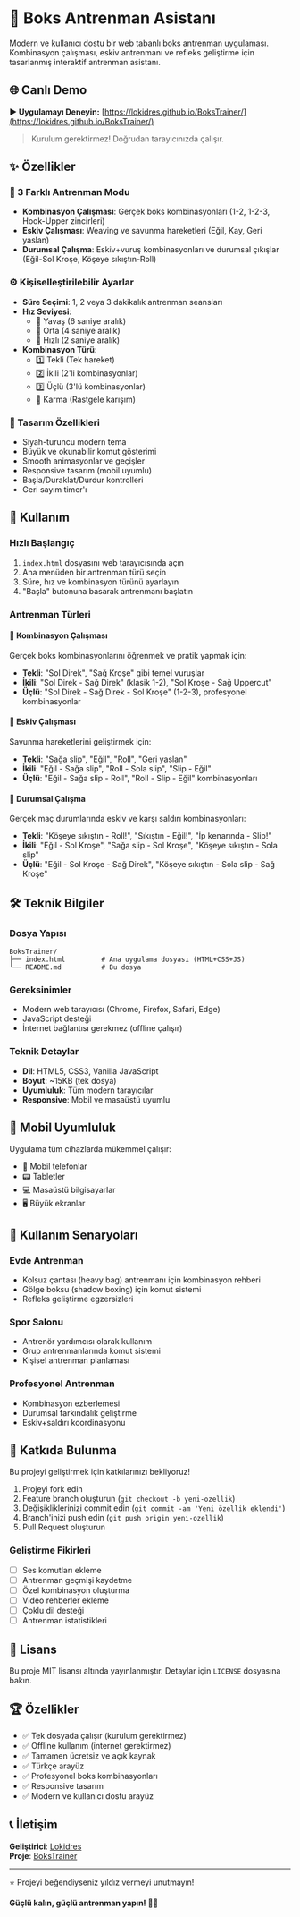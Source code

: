 # 🥊 Boks Antrenman Asistanı

Modern ve kullanıcı dostu bir web tabanlı boks antrenman uygulaması. Kombinasyon çalışması, eskiv antrenmanı ve refleks geliştirme için tasarlanmış interaktif antrenman asistanı.

## 🌐 Canlı Demo

**▶️ Uygulamayı Deneyin:** [https://lokidres.github.io/BoksTrainer/](https://lokidres.github.io/BoksTrainer/)

> Kurulum gerektirmez! Doğrudan tarayıcınızda çalışır.

## ✨ Özellikler

### 🎯 3 Farklı Antrenman Modu
- **Kombinasyon Çalışması**: Gerçek boks kombinasyonları (1-2, 1-2-3, Hook-Upper zincirleri)
- **Eskiv Çalışması**: Weaving ve savunma hareketleri (Eğil, Kay, Geri yaslan)
- **Durumsal Çalışma**: Eskiv+vuruş kombinasyonları ve durumsal çıkışlar (Eğil-Sol Kroşe, Köşeye sıkıştın-Roll)

### ⚙️ Kişiselleştirilebilir Ayarlar
- **Süre Seçimi**: 1, 2 veya 3 dakikalık antrenman seansları
- **Hız Seviyesi**: 
  - 🐌 Yavaş (6 saniye aralık)
  - 🚶 Orta (4 saniye aralık)
  - 🏃 Hızlı (2 saniye aralık)
- **Kombinasyon Türü**:
  - 1️⃣ Tekli (Tek hareket)
  - 2️⃣ İkili (2'li kombinasyonlar)
  - 3️⃣ Üçlü (3'lü kombinasyonlar)
  - 🎯 Karma (Rastgele karışım)

### 🎨 Tasarım Özellikleri
- Siyah-turuncu modern tema
- Büyük ve okunabilir komut gösterimi
- Smooth animasyonlar ve geçişler
- Responsive tasarım (mobil uyumlu)
- Başla/Duraklat/Durdur kontrolleri
- Geri sayım timer'ı

## 🚀 Kullanım

### Hızlı Başlangıç
1. `index.html` dosyasını web tarayıcısında açın
2. Ana menüden bir antrenman türü seçin
3. Süre, hız ve kombinasyon türünü ayarlayın
4. "Başla" butonuna basarak antrenmanı başlatın

### Antrenman Türleri

#### 🥊 Kombinasyon Çalışması
Gerçek boks kombinasyonlarını öğrenmek ve pratik yapmak için:
- **Tekli**: "Sol Direk", "Sağ Kroşe" gibi temel vuruşlar
- **İkili**: "Sol Direk - Sağ Direk" (klasik 1-2), "Sol Kroşe - Sağ Uppercut"
- **Üçlü**: "Sol Direk - Sağ Direk - Sol Kroşe" (1-2-3), profesyonel kombinasyonlar

#### 🤺 Eskiv Çalışması  
Savunma hareketlerini geliştirmek için:
- **Tekli**: "Sağa slip", "Eğil", "Roll", "Geri yaslan"
- **İkili**: "Eğil - Sağa slip", "Roll - Sola slip", "Slip - Eğil"
- **Üçlü**: "Eğil - Sağa slip - Roll", "Roll - Slip - Eğil" kombinasyonları

#### 🎯 Durumsal Çalışma
Gerçek maç durumlarında eskiv ve karşı saldırı kombinasyonları:
- **Tekli**: "Köşeye sıkıştın - Roll!", "Sıkıştın - Eğil!", "İp kenarında - Slip!"
- **İkili**: "Eğil - Sol Kroşe", "Sağa slip - Sol Kroşe", "Köşeye sıkıştın - Sola slip"
- **Üçlü**: "Eğil - Sol Kroşe - Sağ Direk", "Köşeye sıkıştın - Sola slip - Sağ Kroşe"

## 🛠️ Teknik Bilgiler

### Dosya Yapısı
```
BoksTrainer/
├── index.html         # Ana uygulama dosyası (HTML+CSS+JS)
└── README.md          # Bu dosya
```

### Gereksinimler
- Modern web tarayıcısı (Chrome, Firefox, Safari, Edge)
- JavaScript desteği
- İnternet bağlantısı gerekmez (offline çalışır)

### Teknik Detaylar
- **Dil**: HTML5, CSS3, Vanilla JavaScript
- **Boyut**: ~15KB (tek dosya)
- **Uyumluluk**: Tüm modern tarayıcılar
- **Responsive**: Mobil ve masaüstü uyumlu

## 📱 Mobil Uyumluluk

Uygulama tüm cihazlarda mükemmel çalışır:
- 📱 Mobil telefonlar
- 📟 Tabletler  
- 💻 Masaüstü bilgisayarlar
- 🖥️ Büyük ekranlar

## 🎯 Kullanım Senaryoları

### Evde Antrenman
- Kolsuz çantası (heavy bag) antrenmanı için kombinasyon rehberi
- Gölge boksu (shadow boxing) için komut sistemi
- Refleks geliştirme egzersizleri

### Spor Salonu
- Antrenör yardımcısı olarak kullanım
- Grup antrenmanlarında komut sistemi
- Kişisel antrenman planlaması

### Profesyonel Antrenman
- Kombinasyon ezberlemesi
- Durumsal farkındalık geliştirme
- Eskiv+saldırı koordinasyonu

## 🤝 Katkıda Bulunma

Bu projeyi geliştirmek için katkılarınızı bekliyoruz!

1. Projeyi fork edin
2. Feature branch oluşturun (`git checkout -b yeni-ozellik`)
3. Değişikliklerinizi commit edin (`git commit -am 'Yeni özellik eklendi'`)
4. Branch'inizi push edin (`git push origin yeni-ozellik`)
5. Pull Request oluşturun

### Geliştirme Fikirleri
- [ ] Ses komutları ekleme
- [ ] Antrenman geçmişi kaydetme
- [ ] Özel kombinasyon oluşturma
- [ ] Video rehberler ekleme
- [ ] Çoklu dil desteği
- [ ] Antrenman istatistikleri

## 📄 Lisans

Bu proje MIT lisansı altında yayınlanmıştır. Detaylar için `LICENSE` dosyasına bakın.

## 🏆 Özellikler

- ✅ Tek dosyada çalışır (kurulum gerektirmez)
- ✅ Offline kullanım (internet gerektirmez)
- ✅ Tamamen ücretsiz ve açık kaynak
- ✅ Türkçe arayüz
- ✅ Profesyonel boks kombinasyonları
- ✅ Responsive tasarım
- ✅ Modern ve kullanıcı dostu arayüz

## 📞 İletişim

**Geliştirici**: [Lokidres](https://github.com/Lokidres)  
**Proje**: [BoksTrainer](https://github.com/Lokidres/BoksTrainer)

---

⭐ Projeyi beğendiyseniz yıldız vermeyi unutmayın!

**Güçlü kalın, güçlü antrenman yapın! 🥊💪**
